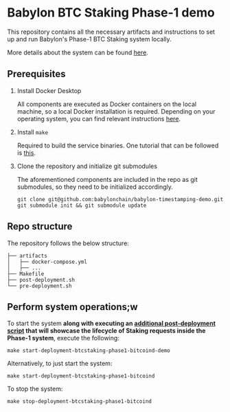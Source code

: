 # Babylon BTC Staking Phase-1 demo

This repository contains all the necessary artifacts and instructions to set up
and run Babylon's Phase-1 BTC Staking system locally.

More details about the system can be found [here](DEPLOYMENT.md).

## Prerequisites

1. Install Docker Desktop

    All components are executed as Docker containers on the local machine, so a
    local Docker installation is required. Depending on your operating system,
    you can find relevant instructions [here](https://docs.docker.com/desktop/).

2. Install `make`

    Required to build the service binaries. One tutorial that can be followed
    is [this](https://sp21.datastructur.es/materials/guides/make-install.html).

3. Clone the repository and initialize git submodules

    The aforementioned components are included in the repo as git submodules, so
    they need to be initialized accordingly.

    ```shell
    git clone git@github.com:babylonchain/babylon-timestamping-demo.git
    git submodule init && git submodule update
    ```

## Repo structure

The repository follows the below structure:

```shell
├── artifacts
│   ├── docker-compose.yml
│   ├── ...
├── Makefile
├── post-deployment.sh
└── pre-deployment.sh
```

## Perform system operations;w

To start the system **along with executing an
[additional post-deployment script](DEPLOYMENT.md#inspecting-the-btc-staking-phase-1-system-demo)
that will showcase the lifecycle of Staking requests inside the Phase-1
system**, execute the following:

```shell
make start-deployment-btcstaking-phase1-bitcoind-demo
```

Alternatively, to just start the system:

```shell
make start-deployment-btcstaking-phase1-bitcoind
```

To stop the system:

```shell
make stop-deployment-btcstaking-phase1-bitcoind
